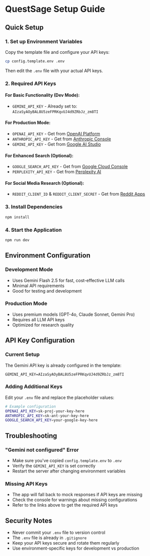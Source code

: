 # QuestSage Setup Guide

## Quick Setup

### 1. Set up Environment Variables

Copy the template file and configure your API keys:

```bash
cp config.template.env .env
```

Then edit the `.env` file with your actual API keys.

### 2. Required API Keys

#### **For Basic Functionality (Dev Mode):**
- `GEMINI_API_KEY` - Already set to: `AIzaSyAOyBAL8U5zeFPRKqvUJ4d9ZRbJz_zm8TI`

#### **For Production Mode:**
- `OPENAI_API_KEY` - Get from [OpenAI Platform](https://platform.openai.com/api-keys)
- `ANTHROPIC_API_KEY` - Get from [Anthropic Console](https://console.anthropic.com/settings/keys)
- `GEMINI_API_KEY` - Get from [Google AI Studio](https://aistudio.google.com/app/apikey)

#### **For Enhanced Search (Optional):**
- `GOOGLE_SEARCH_API_KEY` - Get from [Google Cloud Console](https://console.developers.google.com/)
- `PERPLEXITY_API_KEY` - Get from [Perplexity AI](https://www.perplexity.ai/settings/api)

#### **For Social Media Research (Optional):**
- `REDDIT_CLIENT_ID` & `REDDIT_CLIENT_SECRET` - Get from [Reddit Apps](https://www.reddit.com/prefs/apps)

### 3. Install Dependencies

```bash
npm install
```

### 4. Start the Application

```bash
npm run dev
```

## Environment Configuration

### Development Mode
- Uses Gemini Flash 2.5 for fast, cost-effective LLM calls
- Minimal API requirements
- Good for testing and development

### Production Mode
- Uses premium models (GPT-4o, Claude Sonnet, Gemini Pro)
- Requires all LLM API keys
- Optimized for research quality

## API Key Configuration

### Current Setup
The Gemini API key is already configured in the template:
```
GEMINI_API_KEY=AIzaSyAOyBAL8U5zeFPRKqvUJ4d9ZRbJz_zm8TI
```

### Adding Additional Keys
Edit your `.env` file and replace the placeholder values:

```bash
# Example configuration
OPENAI_API_KEY=sk-proj-your-key-here
ANTHROPIC_API_KEY=sk-ant-your-key-here
GOOGLE_SEARCH_API_KEY=your-google-key-here
```

## Troubleshooting

### "Gemini not configured" Error
- Make sure you've copied `config.template.env` to `.env`
- Verify the `GEMINI_API_KEY` is set correctly
- Restart the server after changing environment variables

### Missing API Keys
- The app will fall back to mock responses if API keys are missing
- Check the console for warnings about missing configurations
- Refer to the links above to get the required API keys

## Security Notes

- Never commit your `.env` file to version control
- The `.env` file is already in `.gitignore`
- Keep your API keys secure and rotate them regularly
- Use environment-specific keys for development vs production
